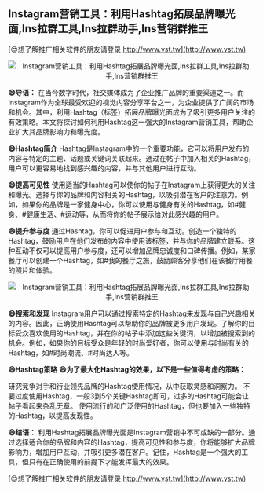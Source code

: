 ## **Instagram营销工具：利用Hashtag拓展品牌曝光面,Ins拉群工具,Ins拉群助手,Ins营销群推王**

[😍想了解推广相关软件的朋友请登录 http://www.vst.tw](http://www.vst.tw)

 <center><img src="https://vst.tw/MP4/tuiguang/png/5.png" alt="Instagram营销工具：利用Hashtag拓展品牌曝光面,Ins拉群工具,Ins拉群助手,Ins营销群推王"></center>

**😄导语：**
在当今数字时代，社交媒体成为了企业推广品牌的重要渠道之一。而Instagram作为全球最受欢迎的视觉内容分享平台之一，为企业提供了广阔的市场和机会。其中，利用Hashtag（标签）拓展品牌曝光面成为了吸引更多用户关注的有效策略。本文将探讨如何利用Hashtag这一强大的Instagram营销工具，帮助企业扩大其品牌影响力和曝光度。

**😄Hashtag简介**
Hashtag是Instagram中的一个重要功能，它可以将用户发布的内容与特定的主题、话题或关键词关联起来。通过在帖子中加入相关的Hashtag，用户可以更容易地找到感兴趣的内容，并与其他用户进行互动。

**😄提高可见性**
使用适当的Hashtag可以使你的帖子在Instagram上获得更大的关注和曝光。选择与你的品牌和内容相关的Hashtag，以吸引潜在客户的注意力。例如，如果你的品牌是一家健身中心，你可以使用与健身有关的Hashtag，如#健身、#健康生活、#运动等，从而将你的帖子展示给对此感兴趣的用户。

**😄提升参与度**
通过Hashtag，你可以促进用户参与和互动。创造一个独特的Hashtag，鼓励用户在他们发布的内容中使用该标签，并与你的品牌建立联系。这种互动不仅可以提高用户参与度，还可以增加品牌忠诚度和口碑传播。例如，某家餐厅可以创建一个Hashtag，如#我的餐厅之旅，鼓励顾客分享他们在该餐厅用餐的照片和体验。

 <center><img src="https://vst.tw/MP4/tuiguang/png/5.png" alt="Instagram营销工具：利用Hashtag拓展品牌曝光面,Ins拉群工具,Ins拉群助手,Ins营销群推王"></center>

**😄搜索和发现**
Instagram用户可以通过搜索特定的Hashtag来发现与自己兴趣相关的内容。因此，正确使用Hashtag可以帮助你的品牌被更多用户发现。了解你的目标受众喜欢使用的Hashtag，并在你的帖子中添加这些关键词，以增加被搜索到的机会。例如，如果你的目标受众是年轻的时尚爱好者，你可以使用与时尚有关的Hashtag，如#时尚潮流、#时尚达人等。

**😄Hashtag策略**
**😄为了最大化Hashtag的效果，以下是一些值得考虑的策略：**

研究竞争对手和行业领先品牌的Hashtag使用情况，从中获取灵感和洞察力。
不要过度使用Hashtag，一般3到5个关键Hashtag即可，过多的Hashtag可能会让帖子看起来杂乱无章。
使用流行的和广泛使用的Hashtag，但也要加入一些独特的Hashtag，以提高发现性。

**😄结语：**
利用Hashtag拓展品牌曝光面是Instagram营销中不可或缺的一部分。通过选择适合你的品牌和内容的Hashtag，提高可见性和参与度，你将能够扩大品牌影响力，增加用户互动，并吸引更多潜在客户。记住，Hashtag是一个强大的工具，但只有在正确使用的前提下才能发挥最大的效果。

[😍想了解推广相关软件的朋友请登录 http://www.vst.tw](http://www.vst.tw)



